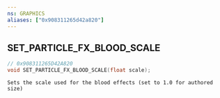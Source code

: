 ```yaml
---
ns: GRAPHICS
aliases: ["0x908311265d42a820"]
---
```

## SET_PARTICLE_FX_BLOOD_SCALE

```c
// 0x908311265D42A820
void SET_PARTICLE_FX_BLOOD_SCALE(float scale);
```

```
Sets the scale used for the blood effects (set to 1.0 for authored size)
```
